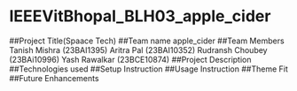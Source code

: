 # IEEEVitBhopal_BLH03_apple_cider

##Project Title(Spaace Tech)
##Team name 
apple_cider
##Team Members
Tanish Mishra (23BAI1395)
Aritra Pal (23BAI10352)
Rudransh Choubey (23BAi10996)
Yash Rawalkar (23BCE10874)
##Project Description
##Technologies used
##Setup Instruction
##Usage Instruction
##Theme Fit
##Future Enhancements
